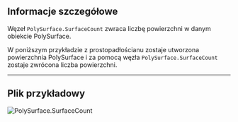 ## Informacje szczegółowe
Węzeł `PolySurface.SurfaceCount` zwraca liczbę powierzchni w danym obiekcie PolySurface.

W poniższym przykładzie z prostopadłościanu zostaje utworzona powierzchnia PolySurface i za pomocą węzła `PolySurface.SurfaceCount` zostaje zwrócona liczba powierzchni.
___
## Plik przykładowy

![PolySurface.SurfaceCount](./Autodesk.DesignScript.Geometry.PolySurface.SurfaceCount_img.jpg)
